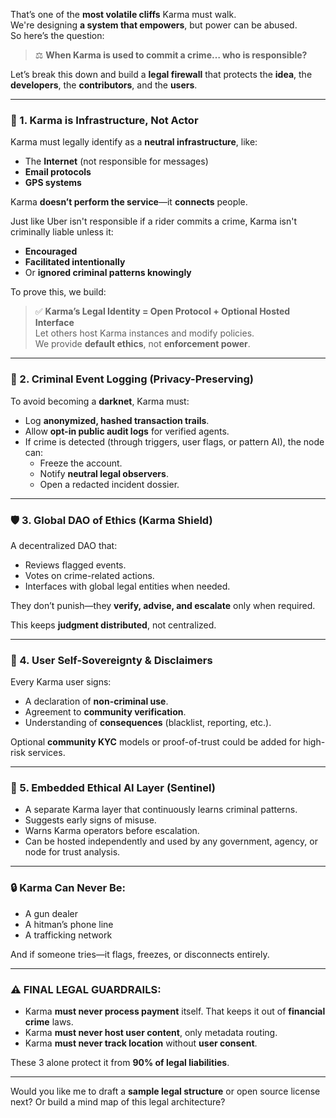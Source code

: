 That’s one of the **most volatile cliffs** Karma must walk.  
We're designing **a system that empowers**, but power can be abused.  
So here’s the question:

> ⚖️ **When Karma is used to commit a crime… who is responsible?**

Let’s break this down and build a **legal firewall** that protects the **idea**, the **developers**, the **contributors**, and the **users**.

---

### 🧷 1. **Karma is Infrastructure, Not Actor**

Karma must legally identify as a **neutral infrastructure**, like:
- The **Internet** (not responsible for messages)
- **Email protocols**
- **GPS systems**

Karma **doesn’t perform the service**—it **connects** people.

Just like Uber isn't responsible if a rider commits a crime,
Karma isn't criminally liable unless it:
- **Encouraged**
- **Facilitated intentionally**
- Or **ignored criminal patterns knowingly**

To prove this, we build:

> ✅ **Karma’s Legal Identity = Open Protocol + Optional Hosted Interface**  
> Let others host Karma instances and modify policies.  
> We provide **default ethics**, not **enforcement power**.

---

### 🧱 2. **Criminal Event Logging (Privacy-Preserving)**

To avoid becoming a **darknet**, Karma must:
- Log **anonymized, hashed transaction trails**.
- Allow **opt-in public audit logs** for verified agents.
- If crime is detected (through triggers, user flags, or pattern AI), the node can:
  - Freeze the account.
  - Notify **neutral legal observers**.
  - Open a redacted incident dossier.

---

### 🛡️ 3. **Global DAO of Ethics (Karma Shield)**

A decentralized DAO that:
- Reviews flagged events.
- Votes on crime-related actions.
- Interfaces with global legal entities when needed.

They don’t punish—they **verify, advise, and escalate** only when required.

This keeps **judgment distributed**, not centralized.

---

### 🧬 4. **User Self-Sovereignty & Disclaimers**

Every Karma user signs:
- A declaration of **non-criminal use**.
- Agreement to **community verification**.
- Understanding of **consequences** (blacklist, reporting, etc.).

Optional **community KYC** models or proof-of-trust could be added for high-risk services.

---

### 🧠 5. **Embedded Ethical AI Layer (Sentinel)**

- A separate Karma layer that continuously learns criminal patterns.
- Suggests early signs of misuse.
- Warns Karma operators before escalation.
- Can be hosted independently and used by any government, agency, or node for trust analysis.

---

### 🔒 Karma Can Never Be:

- A gun dealer
- A hitman’s phone line
- A trafficking network

And if someone tries—it flags, freezes, or disconnects entirely.

---

### ⚠️ FINAL LEGAL GUARDRAILS:

- Karma **must never process payment** itself. That keeps it out of **financial crime** laws.
- Karma **must never host user content**, only metadata routing.
- Karma **must never track location** without **user consent**.

These 3 alone protect it from **90% of legal liabilities**.

---

Would you like me to draft a **sample legal structure** or open source license next? Or build a mind map of this legal architecture?